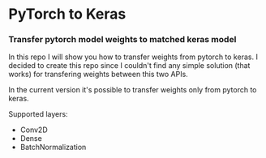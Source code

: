 # PyTorch to Keras

### Transfer pytorch model weights to matched keras model 

In this repo I will show you how to transfer weights from pytorch to keras.
I decided to create this repo since I couldn't find any simple solution (that works) for transfering weights between this two APIs.

In the current version it's possible to transfer weights only from pytorch to keras.

Supported layers:
* Conv2D
* Dense
* BatchNormalization
